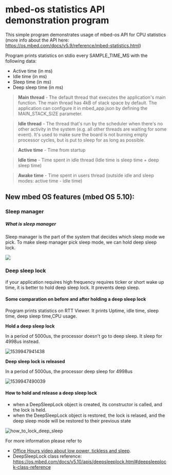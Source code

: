# mbed-os statistics API demonstration program

This simple program demonstrates usage of mbed-os API for CPU statistics (more info about the API here: https://os.mbed.com/docs/v5.9/reference/mbed-statistics.html)

Program prints statistics on stdio every SAMPLE_TIME_MS with the following data:
- Active time (in ms)
- Idle time (in ms)
- Sleep time (in ms)
- Deep sleep time (in ms)

>**Main thread** - The default thread that executes the application's main function. The main thread has 4kB of stack space by default. The application can configure it in mbed_app.json by defining the MAIN_STACK_SIZE parameter.

>**Idle thread** - The thread that's run by the scheduler when there's no other activity in the system (e.g. all other threads are waiting for some event). It's used to make sure the board is not burning empty processor cycles, but is put to sleep for as long as possible.

>**Active time** - Time from startup

>**Idle time** - Time spent in idle thread (Idle time is sleep time + deep sleep time)

>**Awake time** - Time spent in users thread (outside idle and sleep modes: active time - idle time)



## New mbed OS features (mbed OS 5.10):



### Sleep manager

##### What is sleep manager

Sleep manager is the part of the system that decides which sleep mode we pick. To make sleep manager pick sleep mode, we can hold deep sleep lock.



![](D:\aconnoMbedStatistics\Image\sleep_manager.PNG)



### Deep sleep lock

if your application requires high frequency requires ticker or short wake up time, it is better to hold deep sleep lock. It prevents deep sleep.



#### Some comparation on before and after holding a deep sleep lock

Program prints statistics on RTT Viewer. It prints Uptime, idle time, sleep time, deep sleep time,CPU usage.



**Hold a deep sleep lock**

 In a period of 5000us, the processor doesn't go to deep sleep. It sleep for 4998us instead. 

![1539947941438](D:\aconnoMbedStatistics\Image\hold_deep_sleep_lock_time_highlight.png)

**Deep sleep lock is released**

 In a period of 5000us, the processor deep sleep for 4998us 

![1539947490039](D:\aconnoMbedStatistics\Image\allow_deep_sleep_time_highlight.png)



#### How to hold and release a deep sleep lock

- when a DeepSleepLock object is created, its constructor is called, and the lock is held.
- when the DeepSleepLock object is restored, the lock is relased, and the deep sleep mode will be restored to their previous state

![how_to_lock_deep_sleep](D:\aconnoMbedStatistics\Image\how_to_lock_deep_sleep.PNG)

For more information please refer to 

- [Office Hours video about low power, tickless and sleep](https://www.youtube.com/watch?v=OFfOlBaegdg).
- DeepSleepLock class reference: https://os.mbed.com/docs/v5.10/apis/deepsleeplock.html#deepsleeplock-class-reference

